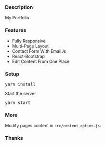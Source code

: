 ### Description

My Portfolio 


### Features

- Fully Responsive
- Multi-Page Layout
- Contact Form With EmailJs
- React-Bootstrap
- Edit Content From One Place

### Setup

<pre>yarn install</pre>


Start the server

<pre>yarn start</pre>

### More

Modify pages content in  `src/content_option.js`.

### Thanks

